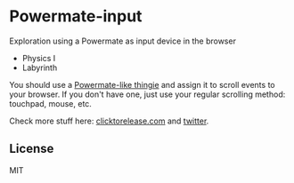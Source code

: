 # Powermate-input

Exploration using a Powermate as input device in the browser

  - Physics I
  - Labyrinth

You should use a [Powermate-like thingie](http://store.griffintechnology.com/powermate) and assign it to scroll events to your browser. If you don't have one, just use your regular scrolling method: touchpad, mouse, etc.

Check more stuff here: [clicktorelease.com](http://www.clicktorelease.com) and [twitter](http://twitter.com/thespite).

License
----

MIT